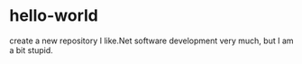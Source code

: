 # hello-world
create a new repository
I like.Net software development very much, but I am a bit stupid.
